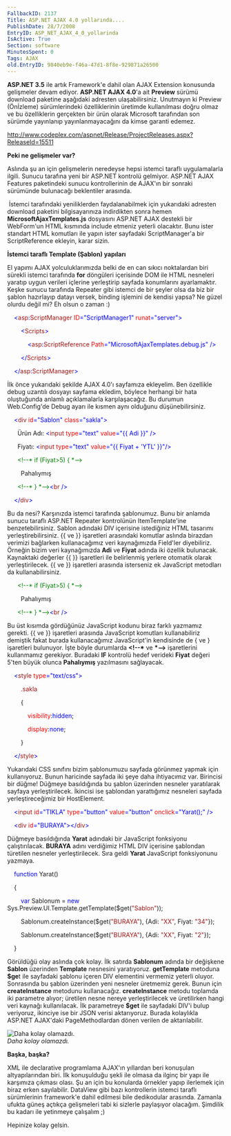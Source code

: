 ```yaml
---
FallbackID: 2137
Title: ASP.NET AJAX 4.0 yollarında....
PublishDate: 28/7/2008
EntryID: ASP_NET_AJAX_4_0_yollarinda
IsActive: True
Section: software
MinutesSpent: 0
Tags: AJAX
old.EntryID: 9840eb9e-f46a-47d1-8f8e-929871a26500
---
```

**ASP.NET 3.5** ile artık Framework'e dahil olan AJAX Extension
konusunda gelişmeler devam ediyor. **ASP.NET AJAX 4.0**'a ait
**Preview** sürümü download paketine aşağıdaki adresten ulaşabilirsiniz.
Unutmayın ki Preview (Önİzleme) sürümlerindeki özelliklerinin üretimde
kullanılması doğru olmaz ve bu özelliklerin gerçekten bir ürün olarak
Microsoft tarafından son sürümde yayınlanıp yayınlanmayacağını da kimse
garanti edemez.

<http://www.codeplex.com/aspnet/Release/ProjectReleases.aspx?ReleaseId=15511> 

**Peki ne gelişmeler var?**

Aslında şu an için gelişmelerin neredeyse hepsi istemci taraflı
uygulamalarla ilgili. Sunucu tarafına yeni bir ASP.NET kontrolü
gelmiyor. ASP.NET AJAX Features paketindeki sunucu kontrollerinin de
AJAX'ın bir sonraki sürümünde bulunacağı beklentiler arasında.

 İstemci tarafındaki yeniliklerden faydalanabilmek için yukarıdaki
adresten download paketini bilgisayarınıza indirdikten sonra hemen
**MicrosoftAjaxTemplates.js** dosyasını ASP.NET AJAX destekli bir
WebForm'un HTML kısmında include etmeniz yeterli olacaktır. Bunu ister
standart HTML komutları ile yapın ister sayfadaki ScriptManager'a bir
ScriptReference ekleyin, karar sizin.

**İstemci taraflı Template (Şablon) yapıları**

El yapımı AJAX yolculuklarımızda belki de en can sıkıcı noktalardan biri
sürekli istemci tarafında **for** döngüleri içerisinde DOM ile HTML
nesneleri yaratıp uygun verileri içlerine yerleştirip sayfada
konumlarını ayarlamaktır. Keşke sunucu tarafında Repeater gibi istemci
de bir şeyler olsa da biz bir şablon hazırlayıp datayı versek, binding
işlemini de kendisi yapsa? Ne güzel olurdu değil mi? Eh olsun o zaman :)

    <span style="color: blue;">\<</span><span
style="color: #a31515;">asp</span><span
style="color: blue;">:</span><span
style="color: #a31515;">ScriptManager</span> <span
style="color: red;">ID</span><span
style="color: blue;">="ScriptManager1"</span> <span
style="color: red;">runat</span><span
style="color: blue;">="server"\></span>

        <span style="color: blue;">\<</span><span
style="color: #a31515;">Scripts</span><span
style="color: blue;">\></span>

            <span style="color: blue;">\<</span><span
style="color: #a31515;">asp</span><span
style="color: blue;">:</span><span
style="color: #a31515;">ScriptReference</span> <span
style="color: red;">Path</span><span
style="color: blue;">="MicrosoftAjaxTemplates.debug.js"</span> <span
style="color: blue;">/\></span>

        <span style="color: blue;">\</</span><span
style="color: #a31515;">Scripts</span><span
style="color: blue;">\></span>

    <span style="color: blue;">\</</span><span
style="color: #a31515;">asp</span><span
style="color: blue;">:</span><span
style="color: #a31515;">ScriptManager</span><span
style="color: blue;">\></span>

İlk önce yukarıdaki şekilde AJAX 4.0'ı sayfamıza ekleyelim. Ben
özellikle debug uzantılı dosyayı sayfama ekledim, böylece herhangi bir
hata oluştuğunda anlamlı açıklamalarla karşılaşacağız. Bu durumun
Web.Config'de Debug ayarı ile kısmen aynı olduğunu düşünebilirsiniz.

    <span style="color: blue;">\<</span><span
style="color: #a31515;">div</span> <span
style="color: red;">id</span><span style="color: blue;">="Sablon"</span>
<span style="color: red;">class</span><span
style="color: blue;">="sakla"\></span>

      Ürün Adı: <span style="color: blue;">\<</span><span
style="color: #a31515;">input</span> <span
style="color: red;">type</span><span style="color: blue;">="text"</span>
<span style="color: red;">value</span><span style="color: blue;">="{{
Adi }}"</span> <span style="color: blue;">/\></span><span
style="color: red;">&nbsp;</span>

      Fiyatı: <span style="color: blue;">\<</span><span
style="color: #a31515;">input</span> <span
style="color: red;">type</span><span style="color: blue;">="text"</span>
<span style="color: red;">value</span><span style="color: blue;">="{{
Fiyat + 'YTL' }}"/\></span><span style="color: red;">&nbsp;</span>

      <span style="color: green;">\<!--\* if (Fiyat\>5) { \*--\></span>

        Pahalıymış

      <span style="color: green;">\<!--\* } \*--\></span><span
style="color: blue;">\<</span><span style="color: #a31515;">br</span>
<span style="color: blue;">/\></span>

    <span style="color: blue;">\</</span><span
style="color: #a31515;">div</span><span style="color: blue;">\></span>

Bu da nesi? Karşınızda istemci tarafında şablonumuz. Bunu bir anlamda
sunucu taraflı ASP.NET Repeater kontrolünün ItemTemplate'ine
benzetebilirsiniz. Sablon adındaki DIV içerisine istediğiniz HTML
tasarımı yerleştirebilirsiniz. {{ ve }} işaretleri arasındaki komutlar
aslında birazdan verimizi bağlarken kullanacağımız veri kaynağımızda
Field'ler diyebiliriz.  Örneğin bizim veri kaynağımızda **Adi** ve
**Fiyat** adında iki özellik bulunacak. Kaynaktaki değerler {{ }}
işaretleri ile belirlenmiş yerlere otomatik olarak yerleştirilecek. {{
ve }} işaretleri arasında isterseniz ek JavaScript metodları da
kullanabilirsiniz.

      <span style="color: green;">\<!--\* if (Fiyat\>5) { \*--\></span>

        Pahalıymış

      <span style="color: green;">\<!--\* } \*--\></span><span
style="color: blue;">\<</span><span style="color: #a31515;">br</span>
<span style="color: blue;">/\></span>

Bu üst kısımda gördüğünüz JavaScript kodunu biraz farklı yazmamız
gerekti. {{ ve }} işaretleri arasında JavaScript komutları
kullanabiliriz demiştik fakat burada kullanacağımız JavaScript'in
kendisinde de { ve } işaretleri bulunuyor. İşte böyle durumlarda
**\<!--\*** ve **\*--\>** işaretlerini kullanmamız gerekiyor. Buradaki
**IF** kontrolü hedef verideki **Fiyat** değeri 5'ten büyük olunca
**Pahalıymış** yazılmasını sağlayacak.

    <span style="color: blue;">\<</span><span
style="color: #a31515;">style</span> <span
style="color: red;">type</span><span
style="color: blue;">="text/css"\></span>

        <span style="color: #a31515;">.sakla</span>

        {

            <span style="color: red;">visibility</span>:<span
style="color: blue;">hidden</span>;

            <span style="color: red;">display</span>:<span
style="color: blue;">none</span>;

        }

    <span style="color: blue;">\</</span><span
style="color: #a31515;">style</span><span style="color: blue;">\></span>

Yukarıdaki CSS sınıfını bizim şablonumuzu sayfada görünmez yapmak için
kullanıyoruz. Bunun haricinde sayfada iki şeye daha ihtiyacımız var.
Birincisi bir düğme! Düğmeye basıldığında bu şablon üzerinden nesneler
yaratılarak sayfaya yerleştirilecek. İkincisi ise şablondan yarattığımız
nesneleri sayfada yerleştireceğimiz bir HostElement.

    <span style="color: blue;">\<</span><span
style="color: #a31515;">input</span> <span
style="color: red;">id</span><span style="color: blue;">="TIKLA"</span>
<span style="color: red;">type</span><span
style="color: blue;">="button"</span> <span
style="color: red;">value</span><span
style="color: blue;">="button"</span> <span
style="color: red;">onclick</span><span
style="color: blue;">="Yarat();"</span> <span
style="color: blue;">/\></span>

    <span style="color: blue;">\<</span><span
style="color: #a31515;">div</span> <span
style="color: red;">id</span><span
style="color: blue;">="BURAYA"\>\</</span><span
style="color: #a31515;">div</span><span style="color: blue;">\></span>

Düğmeye basıldığında **Yarat** adındaki bir JavaScript fonksiyonu
çalıştırılacak. **BURAYA** adını verdiğimiz HTML DIV içerisine şablondan
türetilen nesneler yerleştirilecek. Sıra geldi **Yarat** JavaScript
fonksiyonunu yazmaya.

    <span style="color: blue;">function</span> Yarat()

    {

        <span style="color: blue;">var</span> Sablonum = <span
style="color: blue;">new</span>
Sys.Preview.UI.Template.getTemplate(\$get(<span
style="color: #a31515;">"Sablon"</span>));

        Sablonum.createInstance(\$get(<span
style="color: #a31515;">"BURAYA"</span>), {Adi: <span
style="color: #a31515;">"XX"</span>, Fiyat: <span
style="color: #a31515;">"34"</span>});

        Sablonum.createInstance(\$get(<span
style="color: #a31515;">"BURAYA"</span>), {Adi: <span
style="color: #a31515;">"XX"</span>, Fiyat: <span
style="color: #a31515;">"2"</span>});

    }

Görüldüğü olay aslında çok kolay. İlk satırda **Sablonum** adında bir
değişkene **Sablon** üzerinden **Template** nesnesini yaratıyoruz.
**getTemplate** metoduna **\$ge**t ile sayfadaki şablonu içeren DIV
elementini vermemiz yeterli oluyor. Sonrasında bu şablon üzerinden yeni
nesneler üretmemiz gerek. Bunun için **createInstance** metodunu
kullanacağız. **createInstance** metodu toplamda iki parametre alıyor;
üretilen nesne nereye yerleştirilecek ve üretilirken hangi veri kaynağı
kullanılacak. İlk parametreye **\$get** ile sayfadaki DIV'i bulup
veriyoruz, ikinciye ise bir JSON verisi aktarıyoruz. Burada kolaylıkla
ASP.NET AJAX'daki PageMethodlardan dönen verilen de aktarılabilir.

![Daha kolay
olamazdı.](media/ASP_NET_AJAX_4_0_yollarinda/28072008_1.png)\
*Daha kolay olamazdı.*

**Başka, başka?**

XML ile declarative programlama AJAX'ın yıllardan beri konuşulan
altyapılarından biri. İlk konuşulduğu şekli ile olmasa da ilginç bir
yapı ile karşımıza çıkması olası. Şu an için bu konularda örnekler yapıp
ilerlemek için biraz erken sayılabilir. DataView gibi bazı kontrollerin
istemci taraflı sürümlerinin framework'e dahil edilmesi bile dedikodular
arasında. Zamanla ufukta güneş açtıkça gelişmeleri tabi ki sizlerle
paylaşıyor olacağım. Şimdilik bu kadarı ile yetinmeye çalışalım ;)

Hepinize kolay gelsin.


